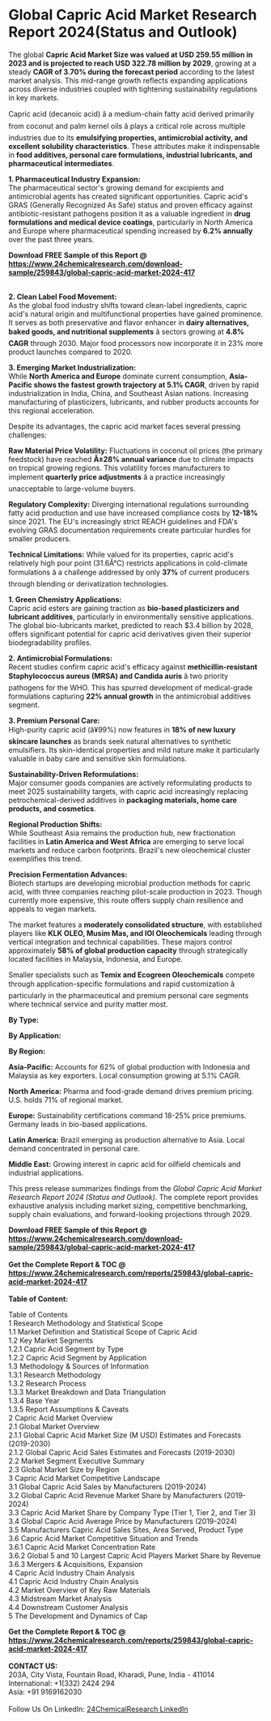 <h1>Global Capric Acid Market Research Report 2024(Status and Outlook)</h1><p>The global <strong>Capric Acid Market Size was valued at USD 259.55 million in 2023 and is projected to reach USD 322.78 million by 2029</strong>, growing at a steady <strong>CAGR of 3.70% during the forecast period</strong> according to the latest market analysis. This mid-range growth reflects expanding applications across diverse industries coupled with tightening sustainability regulations in key markets.</p><p>Capric acid (decanoic acid) â a medium-chain fatty acid derived primarily from coconut and palm kernel oils â plays a critical role across multiple industries due to its <strong>emulsifying properties, antimicrobial activity, and excellent solubility characteristics</strong>. These attributes make it indispensable in <strong>food additives, personal care formulations, industrial lubricants, and pharmaceutical intermediates</strong>.</p><p><strong>1. Pharmaceutical Industry Expansion:</strong><br>
The pharmaceutical sector's growing demand for excipients and antimicrobial agents has created significant opportunities. Capric acid's GRAS (Generally Recognized As Safe) status and proven efficacy against antibiotic-resistant pathogens position it as a valuable ingredient in <strong>drug formulations and medical device coatings</strong>, particularly in North America and Europe where pharmaceutical spending increased by <strong>6.2% annually</strong> over the past three years.</p><div><b>Download FREE Sample of this Report @ 
            <a href="https://www.24chemicalresearch.com/download-sample/259843/global-capric-acid-market-2024-417">
            https://www.24chemicalresearch.com/download-sample/259843/global-capric-acid-market-2024-417</a></b></div><br><p><strong>2. Clean Label Food Movement:</strong><br>
As the global food industry shifts toward clean-label ingredients, capric acid's natural origin and multifunctional properties have gained prominence. It serves as both preservative and flavor enhancer in <strong>dairy alternatives, baked goods, and nutritional supplements</strong> â sectors growing at <strong>4.8% CAGR</strong> through 2030. Major food processors now incorporate it in 23% more product launches compared to 2020.</p><p><strong>3. Emerging Market Industrialization:</strong><br>
While <strong>North America and Europe</strong> dominate current consumption, <strong>Asia-Pacific shows the fastest growth trajectory at 5.1% CAGR</strong>, driven by rapid industrialization in India, China, and Southeast Asian nations. Increasing manufacturing of plasticizers, lubricants, and rubber products accounts for this regional acceleration.</p><p>Despite its advantages, the capric acid market faces several pressing challenges:</p><p><strong>Raw Material Price Volatility:</strong> Fluctuations in coconut oil prices (the primary feedstock) have reached <strong>Â±28% annual variance</strong> due to climate impacts on tropical growing regions. This volatility forces manufacturers to implement <strong>quarterly price adjustments</strong> â a practice increasingly unacceptable to large-volume buyers.</p><p><strong>Regulatory Complexity:</strong> Diverging international regulations surrounding fatty acid production and use have increased compliance costs by <strong>12-18%</strong> since 2021. The EU's increasingly strict REACH guidelines and FDA's evolving GRAS documentation requirements create particular hurdles for smaller producers.</p><p><strong>Technical Limitations:</strong> While valued for its properties, capric acid's relatively high pour point (31.6Â°C) restricts applications in cold-climate formulations â a challenge addressed by only <strong>37%</strong> of current producers through blending or derivatization technologies.</p><p><strong>1. Green Chemistry Applications:</strong><br>
Capric acid esters are gaining traction as <strong>bio-based plasticizers and lubricant additives</strong>, particularly in environmentally sensitive applications. The global bio-lubricants market, predicted to reach $3.4 billion by 2028, offers significant potential for capric acid derivatives given their superior biodegradability profiles.</p><p><strong>2. Antimicrobial Formulations:</strong><br>
Recent studies confirm capric acid's efficacy against <strong>methicillin-resistant Staphylococcus aureus (MRSA) and Candida auris</strong> â two priority pathogens for the WHO. This has spurred development of medical-grade formulations capturing <strong>22% annual growth</strong> in the antimicrobial additives segment.</p><p><strong>3. Premium Personal Care:</strong><br>
High-purity capric acid (â¥99%) now features in <strong>18% of new luxury skincare launches</strong> as brands seek natural alternatives to synthetic emulsifiers. Its skin-identical properties and mild nature make it particularly valuable in baby care and sensitive skin formulations.</p><p><strong>Sustainability-Driven Reformulations:</strong><br>
	Major consumer goods companies are actively reformulating products to meet 2025 sustainability targets, with capric acid increasingly replacing petrochemical-derived additives in <strong>packaging materials, home care products, and cosmetics</strong>.</p><p><strong>Regional Production Shifts:</strong><br>
	While Southeast Asia remains the production hub, new fractionation facilities in <strong>Latin America and West Africa</strong> are emerging to serve local markets and reduce carbon footprints. Brazil's new oleochemical cluster exemplifies this trend.</p><p><strong>Precision Fermentation Advances:</strong><br>
	Biotech startups are developing microbial production methods for capric acid, with three companies reaching pilot-scale production in 2023. Though currently more expensive, this route offers supply chain resilience and appeals to vegan markets.</p><p>The market features a <strong>moderately consolidated structure</strong>, with established players like <strong>KLK OLEO, Musim Mas, and IOI Oleochemicals</strong> leading through vertical integration and technical capabilities. These majors control approximately <strong>58% of global production capacity</strong> through strategically located facilities in Malaysia, Indonesia, and Europe.</p><p>Smaller specialists such as <strong>Temix and Ecogreen Oleochemicals</strong> compete through application-specific formulations and rapid customization â particularly in the pharmaceutical and premium personal care segments where technical service and purity matter most.</p><p><strong>By Type:</strong></p><p><strong>By Application:</strong></p><p><strong>By Region:</strong></p><p><strong>Asia-Pacific:</strong> Accounts for 62% of global production with Indonesia and Malaysia as key exporters. Local consumption growing at 5.1% CAGR.</p><p><strong>North America:</strong> Pharma and food-grade demand drives premium pricing. U.S. holds 71% of regional market.</p><p><strong>Europe:</strong> Sustainability certifications command 18-25% price premiums. Germany leads in bio-based applications.</p><p><strong>Latin America:</strong> Brazil emerging as production alternative to Asia. Local demand concentrated in personal care.</p><p><strong>Middle East:</strong> Growing interest in capric acid for oilfield chemicals and industrial applications.</p><p>This press release summarizes findings from the <em>Global Capric Acid Market Research Report 2024 (Status and Outlook)</em>. The complete report provides exhaustive analysis including market sizing, competitive benchmarking, supply chain evaluations, and forward-looking projections through 2029.</p><div><b>Download FREE Sample of this Report @ 
            <a href="https://www.24chemicalresearch.com/download-sample/259843/global-capric-acid-market-2024-417">
            https://www.24chemicalresearch.com/download-sample/259843/global-capric-acid-market-2024-417</a></b></div><br><div><b>Get the Complete Report & TOC @ 
            <a href="https://www.24chemicalresearch.com/reports/259843/global-capric-acid-market-2024-417">
            https://www.24chemicalresearch.com/reports/259843/global-capric-acid-market-2024-417</a></b></div><br>
            <b>Table of Content:</b><p>Table of Contents<br />
1 Research Methodology and Statistical Scope<br />
1.1 Market Definition and Statistical Scope of Capric Acid<br />
1.2 Key Market Segments<br />
1.2.1 Capric Acid Segment by Type<br />
1.2.2 Capric Acid Segment by Application<br />
1.3 Methodology & Sources of Information<br />
1.3.1 Research Methodology<br />
1.3.2 Research Process<br />
1.3.3 Market Breakdown and Data Triangulation<br />
1.3.4 Base Year<br />
1.3.5 Report Assumptions & Caveats<br />
2 Capric Acid Market Overview<br />
2.1 Global Market Overview<br />
2.1.1 Global Capric Acid Market Size (M USD) Estimates and Forecasts (2019-2030)<br />
2.1.2 Global Capric Acid Sales Estimates and Forecasts (2019-2030)<br />
2.2 Market Segment Executive Summary<br />
2.3 Global Market Size by Region<br />
3 Capric Acid Market Competitive Landscape<br />
3.1 Global Capric Acid Sales by Manufacturers (2019-2024)<br />
3.2 Global Capric Acid Revenue Market Share by Manufacturers (2019-2024)<br />
3.3 Capric Acid Market Share by Company Type (Tier 1, Tier 2, and Tier 3)<br />
3.4 Global Capric Acid Average Price by Manufacturers (2019-2024)<br />
3.5 Manufacturers Capric Acid Sales Sites, Area Served, Product Type<br />
3.6 Capric Acid Market Competitive Situation and Trends<br />
3.6.1 Capric Acid Market Concentration Rate<br />
3.6.2 Global 5 and 10 Largest Capric Acid Players Market Share by Revenue<br />
3.6.3 Mergers & Acquisitions, Expansion<br />
4 Capric Acid Industry Chain Analysis<br />
4.1 Capric Acid Industry Chain Analysis<br />
4.2 Market Overview of Key Raw Materials<br />
4.3 Midstream Market Analysis<br />
4.4 Downstream Customer Analysis<br />
5 The Development and Dynamics of Cap</p><div><b>Get the Complete Report & TOC @ 
            <a href="https://www.24chemicalresearch.com/reports/259843/global-capric-acid-market-2024-417">
            https://www.24chemicalresearch.com/reports/259843/global-capric-acid-market-2024-417</a></b></div><br><b>CONTACT US:</b><br>
            203A, City Vista, Fountain Road, Kharadi, Pune, India - 411014<br>
            International: +1(332) 2424 294<br>
            Asia: +91 9169162030 <br><br>
            Follow Us On LinkedIn: <a href="https://www.linkedin.com/company/24chemicalresearch/">24ChemicalResearch LinkedIn</a>